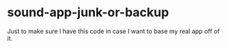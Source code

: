 # sound-app-junk-or-backup
Just to make sure I have this code in case I want to base my real app off of it.
